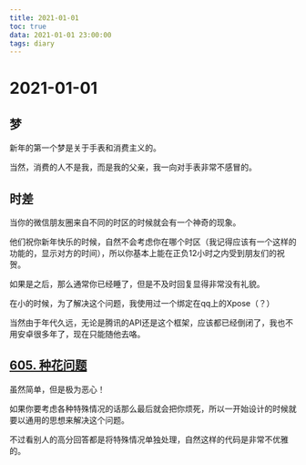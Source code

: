 ```yaml
---
title: 2021-01-01
toc: true
data: 2021-01-01 23:00:00
tags: diary
---
```


# 2021-01-01

## 梦

新年的第一个梦是关于手表和消费主义的。

当然，消费的人不是我，而是我的父亲，我一向对手表非常不感冒的。



## 时差

当你的微信朋友圈来自不同的时区的时候就会有一个神奇的现象。

他们祝你新年快乐的时候，自然不会考虑你在哪个时区（我记得应该有一个这样的功能的，显示对方的时间），所以你基本上能在正负12小时之内受到朋友们的祝贺。

如果是之后，那么通常你已经睡了，但是不及时回复显得非常没有礼貌。

在小的时候，为了解决这个问题，我使用过一个绑定在qq上的Xpose（？）

当然由于年代久远，无论是腾讯的API还是这个框架，应该都已经倒闭了，我也不用安卓很多年了，现在只能随他去咯。



## [605. 种花问题](https://leetcode-cn.com/problems/can-place-flowers/)

虽然简单，但是极为恶心！

如果你要考虑各种特殊情况的话那么最后就会把你烦死，所以一开始设计的时候就要以通用的思想来解决这个问题。

不过看别人的高分回答都是将特殊情况单独处理，自然这样的代码是非常不优雅的。

## 
